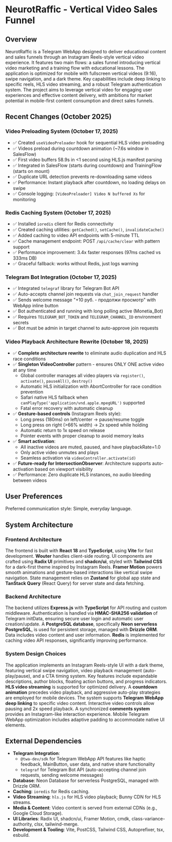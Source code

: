 # NeurotRaffic - Vertical Video Sales Funnel

## Overview

NeurotRaffic is a Telegram WebApp designed to deliver educational content and sales funnels through an Instagram Reels-style vertical video experience. It features two main flows: a sales funnel introducing vertical video marketing and a training flow with educational lessons. The application is optimized for mobile with fullscreen vertical videos (9:16), swipe navigation, and a dark theme. Key capabilities include deep linking to specific reels, HLS video streaming, and a robust Telegram authentication system. The project aims to leverage vertical video for engaging user experiences and effective content delivery, with ambitions for market potential in mobile-first content consumption and direct sales funnels.

## Recent Changes (October 2025)

### Video Preloading System (October 17, 2025)
- ✅ Created `useVideoPreloader` hook for sequential HLS video preloading
- ✅ Videos preload during countdown animation (~7.6s window in SalesFlow)
- ✅ First video buffers 58.9s in <1 second using HLS.js manifest parsing
- ✅ Integrated in SalesFlow (starts during countdown) and TrainingFlow (starts on mount)
- ✅ Duplicate URL detection prevents re-downloading same videos
- ✅ Performance: Instant playback after countdown, no loading delays on swipe
- ✅ Console logging: `[VideoPreloader] Video N buffered Xs` for monitoring

### Redis Caching System (October 17, 2025)
- ✅ Installed `ioredis` client for Redis connectivity
- ✅ Created caching utilities: `getCached()`, `setCache()`, `invalidateCache()`
- ✅ Added caching to video API endpoints with 5-minute TTL
- ✅ Cache management endpoint: POST `/api/cache/clear` with pattern support
- ✅ Performance improvement: 3.4x faster responses (97ms cached vs 333ms DB)
- ✅ Graceful fallback: works without Redis, just logs warning

### Telegram Bot Integration (October 17, 2025)
- ✅ Integrated `telegraf` library for Telegram Bot API
- ✅ Auto-accepts channel join requests via `chat_join_request` handler
- ✅ Sends welcome message "+10 руб. - продолжи просмотр" with WebApp inline button
- ✅ Bot authenticated and running with long polling active (Monetia_Bot)
- ✅ Requires `TELEGRAM_BOT_TOKEN` and `TELEGRAM_CHANNEL_ID` environment secrets
- ✅ Bot must be admin in target channel to auto-approve join requests

### Video Playback Architecture Rewrite (October 18, 2025)
- ✅ **Complete architecture rewrite** to eliminate audio duplication and HLS race conditions
- ✅ **Singleton VideoController** pattern - ensures ONLY ONE active video at any time
  - Global controller manages all video players via `register()`, `activate()`, `pauseAll()`, `destroy()`
  - Automatic HLS initialization with AbortController for race condition prevention
  - Safari native HLS fallback when `canPlayType('application/vnd.apple.mpegURL')` supported
  - Fatal error recovery with automatic cleanup
- ✅ **Gesture-based controls** (Instagram Reels style):
  - Long press (180ms) on left/center → pause/resume toggle
  - Long press on right (>66% width) → 2x speed while holding
  - Automatic return to 1x speed on release
  - Pointer events with proper cleanup to avoid memory leaks
- ✅ **Smart activation**:
  - All inactive videos are muted, paused, and have playbackRate=1.0
  - Only active video unmutes and plays
  - Seamless activation via `videoController.activate(id)`
- ✅ **Future-ready for IntersectionObserver**: Architecture supports auto-activation based on viewport visibility
- ✅ Performance: Zero duplicate HLS instances, no audio bleeding between videos

## User Preferences

Preferred communication style: Simple, everyday language.

## System Architecture

### Frontend Architecture

The frontend is built with **React 18** and **TypeScript**, using **Vite** for fast development. **Wouter** handles client-side routing. UI components are crafted using **Radix UI** primitives and **shadcn/ui**, styled with **Tailwind CSS** for a dark-first theme inspired by Instagram Reels. **Framer Motion** powers smooth animations and gesture-based interactions like vertical swipe navigation. State management relies on **Zustand** for global app state and **TanStack Query** (React Query) for server state and data fetching.

### Backend Architecture

The backend utilizes **Express.js** with **TypeScript** for API routing and custom middleware. Authentication is handled via **HMAC-SHA256 validation** of Telegram initData, ensuring secure user login and automatic user creation/update. A **PostgreSQL database**, specifically **Neon serverless PostgreSQL**, is used for persistent storage, managed with **Drizzle ORM**. Data includes video content and user information. **Redis** is implemented for caching video API responses, significantly improving performance.

### System Design Choices

The application implements an Instagram Reels-style UI with a dark theme, featuring vertical swipe navigation, video playback management (auto-play/pause), and a CTA timing system. Key features include expandable descriptions, author blocks, floating action buttons, and progress indicators. **HLS video streaming** is supported for optimized delivery. A **countdown animation** precedes video playback, and aggressive auto-play strategies are employed for mobile devices. The system supports **Telegram WebApp deep linking** to specific video content. Interactive video controls allow pausing and 2x speed playback. A synchronized **comments system** provides an Instagram-like interaction experience. Mobile Telegram WebApp optimization includes adaptive padding to accommodate native UI elements.

## External Dependencies

*   **Telegram Integration**: 
    - `@twa-dev/sdk` for Telegram WebApp API features like haptic feedback, MainButton, user data, and native share functionality
    - `telegraf` for Telegram Bot API (auto-accepting channel join requests, sending welcome messages)
*   **Database**: Neon Database for serverless PostgreSQL, managed with Drizzle ORM.
*   **Caching**: `ioredis` for Redis caching.
*   **Video Streaming**: `hls.js` for HLS video playback; Bunny CDN for HLS streams.
*   **Media & Content**: Video content is served from external CDNs (e.g., Google Cloud Storage).
*   **UI Libraries**: Radix UI, shadcn/ui, Framer Motion, cmdk, class-variance-authority, clsx, tailwind-merge.
*   **Development & Tooling**: Vite, PostCSS, Tailwind CSS, Autoprefixer, tsx, esbuild.